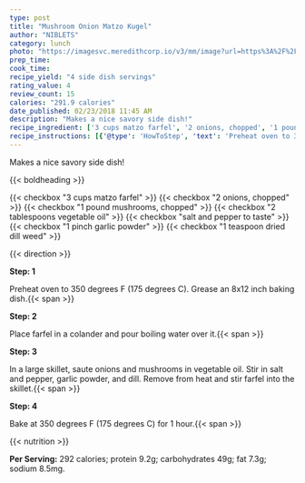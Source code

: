 ```yaml
---
type: post
title: "Mushroom Onion Matzo Kugel"
author: "NIBLETS"
category: lunch
photo: "https://imagesvc.meredithcorp.io/v3/mm/image?url=https%3A%2F%2Fimages.media-allrecipes.com%2Fuserphotos%2F69654.jpg"
prep_time: 
cook_time: 
recipe_yield: "4 side dish servings"
rating_value: 4
review_count: 15
calories: "291.9 calories"
date_published: 02/23/2018 11:45 AM
description: "Makes a nice savory side dish!"
recipe_ingredient: ['3 cups matzo farfel', '2 onions, chopped', '1 pound mushrooms, chopped', '2 tablespoons vegetable oil', 'salt and pepper to taste', '1 pinch garlic powder', '1 teaspoon dried dill weed']
recipe_instructions: [{'@type': 'HowToStep', 'text': 'Preheat oven to 350 degrees F (175 degrees C). Grease an 8x12 inch baking dish.\n'}, {'@type': 'HowToStep', 'text': 'Place farfel in a colander and pour boiling water over it.\n'}, {'@type': 'HowToStep', 'text': 'In a large skillet, saute onions and mushrooms in vegetable oil. Stir in salt and pepper, garlic powder, and dill. Remove from heat and stir farfel into the skillet.\n'}, {'@type': 'HowToStep', 'text': 'Bake at 350 degrees F (175 degrees C) for 1 hour.\n'}]
---
```


Makes a nice savory side dish! 

{{< boldheading >}}

{{< checkbox "3 cups matzo farfel" >}}
{{< checkbox "2  onions, chopped" >}}
{{< checkbox "1 pound mushrooms, chopped" >}}
{{< checkbox "2 tablespoons vegetable oil" >}}
{{< checkbox "salt and pepper to taste" >}}
{{< checkbox "1 pinch garlic powder" >}}
{{< checkbox "1 teaspoon dried dill weed" >}}


{{< direction >}}

**Step: 1**

Preheat oven to 350 degrees F (175 degrees C). Grease an 8x12 inch baking dish.{{< span >}}

**Step: 2**

Place farfel in a colander and pour boiling water over it.{{< span >}}

**Step: 3**

In a large skillet, saute onions and mushrooms in vegetable oil. Stir in salt and pepper, garlic powder, and dill. Remove from heat and stir farfel into the skillet.{{< span >}}

**Step: 4**

Bake at 350 degrees F (175 degrees C) for 1 hour.{{< span >}}

{{< nutrition >}}

**Per Serving:** 292 calories; protein 9.2g; carbohydrates 49g; fat 7.3g; sodium 8.5mg.